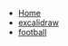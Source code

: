 * [Home](/)
* [excalidraw](https://www.wycjyf.live/excalidraw/)
* [football](https://www.wycjyf.live/football/)
